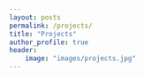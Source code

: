 ```yaml
---
layout: posts
permalink: /projects/
title: "Projects"
author_profile: true
header:
    image: "images/projects.jpg"
---
```

